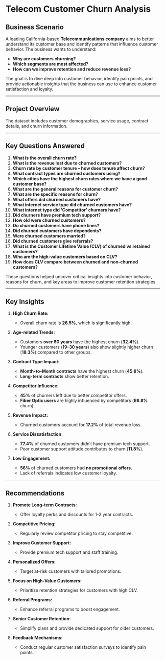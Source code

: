 
# Telecom Customer Churn Analysis

## Business Scenario

A leading California-based **Telecommunications company** aims to better understand its customer base and identify patterns that influence customer behavior. 
The business wants to understand:

- **Why are customers churning?**
- **Which segments are most affected?**
- **How can we improve retention and reduce revenue loss?**

The goal is to dive deep into customer behavior, identify pain points, and provide actionable insights that the business can use to enhance customer satisfaction and loyalty.

---

## Project Overview

The dataset includes customer demographics, service usage, contract details, and churn information.

---

## Key Questions Answered

1. **What is the overall churn rate?**  
2. **What is the revenue lost due to churned customers?**  
3. **Churn rate by customer tenure – how does tenure affect churn?**  
4. **What contract types are churned customers using?**  
5. **Which cities have the highest churn rates where we have a good customer base?**  
6. **What are the general reasons for customer churn?**  
7. **What are the specific reasons for churn?**  
8. **What offers did churned customers have?**  
9. **What internet service type did churned customers have?**  
10. **What internet type did 'Competitor' churners have?**  
11. **Did churners have premium tech support?**  
12. **How old were churned customers?**  
13. **Do churned customers have phone lines?**  
14. **Did churned customers have dependents?**  
15. **Were churned customers married?**  
16. **Did churned customers give referrals?**  
17. **What is the Customer Lifetime Value (CLV) of churned vs retained customers?**  
18. **Who are the high-value customers based on CLV?**  
19. **How does CLV compare between churned and non-churned customers?**  

These questions helped uncover critical insights into customer behavior, reasons for churn, and key areas to improve customer retention strategies. 

---

## Key Insights

1. **High Churn Rate:**
   - Overall churn rate is **26.5%**, which is significantly high.

2. **Age-related Trends:**
   - Customers **over 60 years** have the highest churn (**32.4%**).
   - Younger customers (**19–30 years**) also show slightly higher churn (**18.3%**) compared to other groups.

3. **Contract Type Impact:**
   - **Month-to-Month contracts** have the highest churn (**45.8%**).
   - **Long-term contracts** show better retention.

4. **Competitor Influence:**
   - **45%** of churners left due to better competitor offers.
   - **Fiber Optic users** are highly influenced by competitors (**69.8%** churn).

5. **Revenue Impact:**
   - Churned customers account for **17.2%** of total revenue loss.

6. **Service Dissatisfaction:**
   - **77.4%** of churned customers didn’t have premium tech support.
   - Poor customer support attitude contributes to churn (**11.8%**).

7. **Low Engagement:**
   - **56%** of churned customers had **no promotional offers**.
   - Lack of referrals indicates low customer loyalty.

---

## Recommendations

1. **Promote Long-term Contracts:**
   - Offer loyalty perks and discounts for 1-2 year contracts.

2. **Competitive Pricing:**
   - Regularly review competitor pricing to stay competitive.

3. **Improve Customer Support:**
   - Provide premium tech support and staff training.

4. **Personalized Offers:**
   - Target at-risk customers with tailored promotions.

5. **Focus on High-Value Customers:**
   - Prioritize retention strategies for customers with high CLV.

6. **Referral Programs:**
   - Enhance referral programs to boost engagement.

7. **Senior Customer Retention:**
   - Simplify plans and provide dedicated support for older customers.

8. **Feedback Mechanisms:**
   - Conduct regular customer satisfaction surveys to identify pain points.

